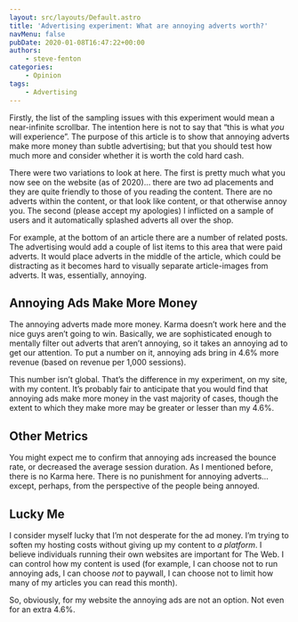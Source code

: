 ```yaml
---
layout: src/layouts/Default.astro
title: 'Advertising experiment: What are annoying adverts worth?'
navMenu: false
pubDate: 2020-01-08T16:47:22+00:00
authors:
    - steve-fenton
categories:
    - Opinion
tags:
    - Advertising
---
```


Firstly, the list of the sampling issues with this experiment would mean a near-infinite scrollbar. The intention here is not to say that “this is what *you* will experience”. The purpose of this article is to show that annoying adverts make more money than subtle advertising; but that you should test how much more and consider whether it is worth the cold hard cash.

There were two variations to look at here. The first is pretty much what you now see on the website (as of 2020)… there are two ad placements and they are quite friendly to those of you reading the content. There are no adverts within the content, or that look like content, or that otherwise annoy you. The second (please accept my apologies) I inflicted on a sample of users and it automatically splashed adverts all over the shop.

For example, at the bottom of an article there are a number of related posts. The advertising would add a couple of list items to this area that were paid adverts. It would place adverts in the middle of the article, which could be distracting as it becomes hard to visually separate article-images from adverts. It was, essentially, annoying.

## Annoying Ads Make More Money

The annoying adverts made more money. Karma doesn’t work here and the nice guys aren’t going to win. Basically, we are sophisticated enough to mentally filter out adverts that aren’t annoying, so it takes an annoying ad to get our attention. To put a number on it, annoying ads bring in 4.6% more revenue (based on revenue per 1,000 sessions).

This number isn’t global. That’s the difference in my experiment, on my site, with my content. It’s probably fair to anticipate that you would find that annoying ads make more money in the vast majority of cases, though the extent to which they make more may be greater or lesser than my 4.6%.

## Other Metrics

You might expect me to confirm that annoying ads increased the bounce rate, or decreased the average session duration. As I mentioned before, there is no Karma here. There is no punishment for annoying adverts… except, perhaps, from the perspective of the people being annoyed.

## Lucky Me

I consider myself lucky that I’m not desperate for the ad money. I’m trying to soften my hosting costs without giving up my content to *a platform*. I believe individuals running their own websites are important for The Web. I can control how my content is used (for example, I can choose not to run annoying ads, I can choose *not* to paywall, I can choose not to limit how many of my articles you can read this month).

So, obviously, for my website the annoying ads are not an option. Not even for an extra 4.6%.